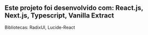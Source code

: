 ## Este projeto foi desenvolvido com: React.js, Next.js, Typescript, Vanilla Extract

Bibliotecas: RadixUI, Lucide-React
